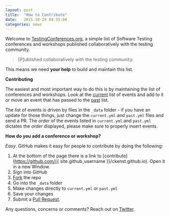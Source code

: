 ```yaml
---
layout: post
title:  "How to Contribute"
date:   2015-10-29 09:35:00
categories: news
---
```

Welcome to [TestingConferences.org](http://testingconferences.org), a simple list of Software Testing conferences and workshops published collaboratively with the testing community.

>[P]ublished collaboratively with the testing community.

This means we need **your help** to build and maintain this list.

**Contributing**

The easiest and most important way to do this is by maintaining the list of conferences and workshops. Look at the [current](/index.html) list of events and add to it or move an event that has passed to the [past](/past/) list.

The list of events is driven by files in the ```_data``` folder - if you have an update for those things, just change the ```current.yml``` and ```past.yml``` files and send a PR. The _order_ of the events listed in ```current.yml``` and ```past.yml``` dictates the _order_ displayed, please make sure to properly insert events.

**How do you add a conference or workshop?**

_Easy_. GitHub makes it easy for people to contribute by doing the following:

1. At the bottom of the page there is a link to [contribute](https://github.com/{{ site.github_username }}/ckenst.github.io). Open it in a new Window.
2. Sign into GitHub
3. [Fork](https://help.github.com/articles/fork-a-repo/) the repo
4. Go into the `_data` folder
5. Make changes directly to `current.yml` or `past.yml`
6. Save your changes
7. Submit a [Pull Request](https://help.github.com/articles/using-pull-requests/).

Any questions, concerns or comments? Reach out on [Twitter](https://twitter.com/ckenst).
